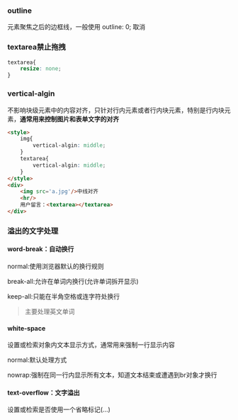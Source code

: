 ### outline

元素聚焦之后的边框线，一般使用 outline: 0; 取消

### textarea禁止拖拽

```css
textarea{
    resize: none;
}
```

### vertical-algin

不影响块级元素中的内容对齐，只针对行内元素或者行内块元素，特别是行内块元素，**通常用来控制图片和表单文字的对齐**

```html
<style>
    img{
        vertical-algin: middle;
    }
    textarea{
        vertical-algin: middle;
    }
</style>
<div>
    <img src='a.jpg'/>中线对齐
    <hr/>
    用户留言：<textarea></textarea>
</div>
```

### 溢出的文字处理

#### word-break：自动换行 

normal:使用浏览器默认的换行规则

break-all:允许在单词内换行(允许单词拆开显示)

keep-all:只能在半角空格或连字符处换行

> 主要处理英文单词

#### white-space

设置或检索对象内文本显示方式，通常用来强制一行显示内容

normal:默认处理方式

nowrap:强制在同一行内显示所有文本，知道文本结束或遭遇到br对象才换行

#### text-overflow：文字溢出

设置或检索是否使用一个省略标记(...)